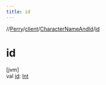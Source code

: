 ```yaml
---
title: id
---
```

//[Perry](../../../index.html)/[client](../index.html)/[CharacterNameAndId](index.html)/[id](id.html)



# id



[jvm]\
val [id](id.html): [Int](https://kotlinlang.org/api/latest/jvm/stdlib/kotlin/-int/index.html)




